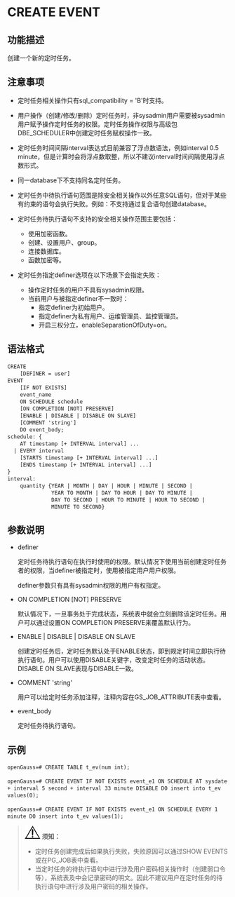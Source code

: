 # CREATE EVENT

## 功能描述<a name="section189661819135511"></a>

创建一个新的定时任务。

## 注意事项<a name="section7961133411551"></a>

-   定时任务相关操作只有sql\_compatibility = 'B'时支持。
-   用户操作（创建/修改/删除）定时任务时，非sysadmin用户需要被sysadmin用户赋予操作定时任务的权限。定时任务操作权限与高级包DBE\_SCHEDULER中创建定时任务赋权操作一致。
-   定时任务时间间隔interval表达式目前兼容了浮点数语法，例如interval 0.5 minute，但是计算时会将浮点数取整，所以不建议interval时间间隔使用浮点数形式。
-   同一database下不支持同名定时任务。
-   定时任务中待执行语句范围是除安全相关操作以外任意SQL语句，但对于某些有约束的语句会执行失败。例如：不支持通过复合语句创建database。
-   定时任务待执行语句不支持的安全相关操作范围主要包括：
    -   使用加密函数。
    -   创建、设置用户、group。
    -   连接数据库。
    -   函数加密等。

-   定时任务指定definer选项在以下场景下会指定失败：
    -   操作定时任务的用户不具有sysadmin权限。
    -   当前用户与被指定definer不一致时：
        -   指定definer为初始用户。
        -   指定definer为私有用户、运维管理员、监控管理员。
        -   开启三权分立，enableSeparationOfDuty=on。



## 语法格式<a name="section139076585551"></a>

```
CREATE
    [DEFINER = user]
EVENT
    [IF NOT EXISTS]
    event_name
    ON SCHEDULE schedule
    [ON COMPLETION [NOT] PRESERVE]
    [ENABLE | DISABLE | DISABLE ON SLAVE]
    [COMMENT 'string']
    DO event_body;
schedule: {
    AT timestamp [+ INTERVAL interval] ...
  | EVERY interval
    [STARTS timestamp [+ INTERVAL interval] ...]
    [ENDS timestamp [+ INTERVAL interval] ...]
}
interval:
    quantity {YEAR | MONTH | DAY | HOUR | MINUTE | SECOND |
              YEAR TO MONTH | DAY TO HOUR | DAY TO MINUTE |
              DAY TO SECOND | HOUR TO MINUTE | HOUR TO SECOND | 
              MINUTE TO SECOND}
```

## 参数说明<a name="section169527814566"></a>

-   definer

    定时任务待执行语句在执行时使用的权限。默认情况下使用当前创建定时任务者的权限，当definer被指定时，使用被指定用户用户权限。
    
    definer参数只有具有sysadmin权限的用户有权指定。

-   ON COMPLETION \[NOT\] PRESERVE

    默认情况下，一旦事务处于完成状态，系统表中就会立刻删除该定时任务。用户可以通过设置ON COMPLETION PRESERVE来覆盖默认行为。

-   ENABLE | DISABLE | DISABLE ON SLAVE

    创建定时任务后，定时任务默认处于ENABLE状态，即到规定时间立即执行待执行语句。用户可以使用DISABLE关键字，改变定时任务的活动状态。DISABLE ON SLAVE表现与DISABLE一致。

-   COMMENT 'string'

    用户可以给定时任务添加注释，注释内容在GS\_JOB\_ATTRIBUTE表中查看。

-   event\_body

    定时任务待执行语句。


## 示例<a name="section8357162720577"></a>

```
openGauss=# CREATE TABLE t_ev(num int);

openGauss=# CREATE EVENT IF NOT EXISTS event_e1 ON SCHEDULE AT sysdate + interval 5 second + interval 33 minute DISABLE DO insert into t_ev values(0);

openGauss=# CREATE EVENT IF NOT EXISTS event_e1 ON SCHEDULE EVERY 1 minute DO insert into t_ev values(1);

```

>![](public_sys-resources/icon-notice.png) **须知：** 
>-   定时任务创建完成后如果执行失败，失败原因可以通过SHOW EVENTS或在PG\_JOB表中查看。
>-   当定时任务的待执行语句中进行涉及用户密码相关操作时（创建弱口令等），系统表及中会记录密码的明文。因此不建议用户在定时任务的待执行语句中进行涉及用户密码的相关操作。

